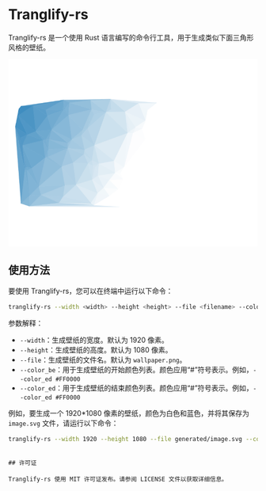 # Tranglify-rs

Tranglify-rs 是一个使用 Rust 语言编写的命令行工具，用于生成类似下面三角形风格的壁纸。

![Tranglify-rs example](generated/image.png)

## 使用方法

要使用 Tranglify-rs，您可以在终端中运行以下命令：

```bash
tranglify-rs --width <width> --height <height> --file <filename> --colors <color1,color2,...,colorN>
```

参数解释：

- `--width`：生成壁纸的宽度。默认为 1920 像素。
- `--height`：生成壁纸的高度。默认为 1080 像素。
- `--file`：生成壁纸的文件名。默认为 `wallpaper.png`。
- `--color_be`：用于生成壁纸的开始颜色列表。颜色应用“#”符号表示。例如，`--color_ed #FF0000` 
- `--color_ed`：用于生成壁纸的结束颜色列表。颜色应用“#”符号表示。例如，`--color_ed #FF0000` 

例如，要生成一个 1920*1080 像素的壁纸，颜色为白色和蓝色，并将其保存为 `image.svg` 文件，请运行以下命令：

```bash
tranglify-rs --width 1920 --height 1080 --file generated/image.svg --color_be #2980b9 --color_ed #ffffff
```
```

## 许可证

Tranglify-rs 使用 MIT 许可证发布。请参阅 LICENSE 文件以获取详细信息。